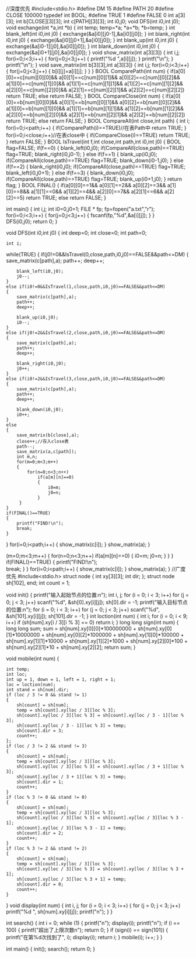 //深度优先
#include<stdio.h>
#define DM 15
#define PATH 20
#define CLOSE 100000
typedef int BOOL;
#define TRUE  1
#define FALSE 0
int a[3][3];
int b[CLOSE][3][3]; 
int c[PATH][3][3]; 
int i0,j0;
void DFS(int i0,int j0);
void exchange(int *a,int *b)
{
  int temp;
  temp=*a;
  *a=*b;
  *b=temp;
}
int blank_left(int i0,int j0)
{ 
	exchange(&a[i0][j0-1],&a[i0][j0]);
} 
int blank_right(int i0,int j0)
{ 
	exchange(&a[i0][j0+1],&a[i0][j0]);
}
int blank_up(int i0,int j0)
{ 
	exchange(&a[i0-1][j0],&a[i0][j0]);
}
int blank_down(int i0,int j0)
{
	exchange(&a[i0+1][j0],&a[i0][j0]);
}
void show_matrix(int a[3][3])
{ 
	int i,j;
	for(i=0;i<3;i++)
	{
		for(j=0;j<3;j++)
		{
			printf("%d ",a[i][j]);
		}
		printf("\n");
	}
	printf("\n");
}
void save_matrix(int b[3][3],int a[3][3])
{
	int i,j;
	for(i=0;i<3;i++)
	{
		for(j=0;j<3;j++)
		{
			b[i][j]=a[i][j];
		}
	}
}
BOOL ComparePath(int num)
{ 
	if(a[0][0]==c[num][0][0]&&
	a[0][1]==c[num][0][1]&&
	a[0][2]==c[num][0][2]&&
	a[1][0]==c[num][1][0]&&
	a[1][1]==c[num][1][1]&&
	a[1][2]==c[num][1][2]&&
	a[2][0]==c[num][2][0]&&
	a[2][1]==c[num][2][1]&&
	a[2][2]==c[num][2][2])
		return TRUE;
	else
		return FALSE;
}
BOOL CompareClose(int num)
{ 
	if(a[0][0]==b[num][0][0]&&
	a[0][1]==b[num][0][1]&&
	a[0][2]==b[num][0][2]&&
	a[1][0]==b[num][1][0]&&
	a[1][1]==b[num][1][1]&&
	a[1][2]==b[num][1][2]&&
	a[2][0]==b[num][2][0]&&
	a[2][1]==b[num][2][1]&&
	a[2][2]==b[num][2][2])
		return TRUE;
	else
		return FALSE;
}
BOOL CompareAll(int close,int path)
{
	int i;
	for(i=0;i<path;i++)
	{
		if(ComparePath(i)==TRUE)//在表Path中 
			return TRUE;
	}
	for(i=0;i<close;i++)//在表close中 
	{
		if(CompareClose(i)==TRUE)
			return TRUE;
	}
	return FALSE;
} 
BOOL IsTravel(int f,int close,int path,int i0,int j0)
{
	BOOL flag=FALSE;
	if(f==0)
	{
		blank_left(i0,j0);
		if(CompareAll(close,path)==TRUE)
			flag=TRUE;
		blank_right(i0,j0-1);
	}
	else if(f==1)
	{
		blank_up(i0,j0);
		if(CompareAll(close,path)==TRUE)
			flag=TRUE;
		blank_down(i0-1,j0);
	}
	else if(f==2)
	{
		blank_right(i0,j0);
		if(CompareAll(close,path)==TRUE)
			flag=TRUE;
		blank_left(i0,j0+1);
	}
	else if(f==3)
	{
		blank_down(i0,j0);
		if(CompareAll(close,path)==TRUE)
			flag=TRUE;
		blank_up(i0+1,j0);
	}
	return flag;
} 
BOOL FINAL()
{
	if(a[0][0]==1&&
	a[0][1]==2&&
	a[0][2]==3&&
	a[1][0]==8&&
	a[1][1]==0&&
	a[1][2]==4&&
	a[2][0]==7&&
	a[2][1]==6&&
	a[2][2]==5)
		return TRUE;
	else
		return FALSE;
}



int main()
{
	int i,j;
	int i0=0,j0=1;
	FILE * fp;
	fp=fopen("a.txt","r");
	for(i=0;i<3;i++)
	{
	for(j=0;j<3;j++)
		{
			fscanf(fp,"%d",&a[i][j]);
		}
	}	
	DFS(i0,j0); 
	return 0;
}

void DFS(int i0,int j0)
{
	int deep=0; 
	int close=0;
	int path=0;
	
	int i;
while(TRUE)
{
	if(j0!=0&&IsTravel(0,close,path,i0,j0)==FALSE&&path<=DM)
	{ 
		save_matrix(c[path],a);
		path++;
		deep++;
		
		blank_left(i0,j0);
		j0--;
	}
	else if(i0!=0&&IsTravel(1,close,path,i0,j0)==FALSE&&path<=DM)
	{
		save_matrix(c[path],a);
		path++;
		deep++;
		
		blank_up(i0,j0);
		i0--;
	}
	else if(j0!=2&&IsTravel(2,close,path,i0,j0)==FALSE&&path<=DM)
	{
		save_matrix(c[path],a);
		path++;
		deep++;
		
		blank_right(i0,j0);
		j0++;
	}
	else if(i0!=2&&IsTravel(3,close,path,i0,j0)==FALSE&&path<=DM)
	{
		save_matrix(c[path],a);
		path++;
		deep++;
		
		blank_down(i0,j0);
		i0++;
	}
	else
	{
		save_matrix(b[close],a);
		close++;//存入close表
		path--;
		save_matrix(a,c[path]);
		int m,n;
		for(m=0;m<3;m++)
		{
			for(n=0;n<3;n++)
				if(a[m][n]==0)
				{
					i0=m;
					j0=n;
				}
		 } 
	}
	if(FINAL()==TRUE)
	{
		printf("FIND!\n");	
		break;
	}
}
	for(i=0;i<path;i++)
	{
		show_matrix(c[i]);
	}
	show_matrix(a);
}


(m=0;m<3;m++)
		{
			for(n=0;n<3;n++)
				if(a[m][n]==0)
				{
					i0=m;
					j0=n;
				}
		 } 
	}
	if(FINAL()==TRUE)
	{
		printf("FIND!\n");	
		break;
	}
}
	for(i=0;i<path;i++)
	{
		show_matrix(c[i]);
	}
	show_matrix(a);
}
//广度优先
#include<stdio.h>
struct node
{
    int xy[3][3];
    int dir;
};
struct node sh[102], end;
int count = 1;
 
void init()
{
    printf("输入起始节点的位置:n");
    int i, j;
    for (i = 0; i < 3; i++)
        for (j = 0; j < 3; j++)
            scanf("%d", &sh[0].xy[i][j]);
    sh[0].dir = -1;
    printf("输入目标节点的位置:n");
    for (i = 0; i < 3; i++)
        for (j = 0; j < 3; j++)
            scanf("%d", &sh[101].xy[i][j]);
    sh[101].dir = -1;
}
int loction(int num)
{
    int i;
    for (i = 0; i < 9; i++)
        if (sh[num].xy[i / 3][i % 3] == 0) return i;
}
long long sign(int num)
{
    long long  sum;
    sum = sh[num].xy[0][0]*100000000 + sh[num].xy[0][1]*10000000 + sh[num].xy[0][2]*1000000 + sh[num].xy[1][0]*100000 + sh[num].xy[1][1]*10000 + sh[num].xy[1][2]*1000 + sh[num].xy[2][0]*100 + sh[num].xy[2][1]*10 + sh[num].xy[2][2];
    return sum;
}
 
void mobile(int num)
{
 
    int temp;
    int loc;
    int up = 1, down = 1, left = 1, right = 1;
    loc = loction(num);
    int stand = sh[num].dir;
    if (loc / 3 != 0 && stand != 1)
    {
        sh[count] = sh[num];
        temp = sh[count].xy[loc / 3][loc % 3];
        sh[count].xy[loc / 3][loc % 3] = sh[count].xy[loc / 3 - 1][loc % 3];
        sh[count].xy[loc / 3 - 1][loc % 3] = temp;
        sh[count].dir = 3;
        count++;
    };
    if (loc / 3 != 2 && stand != 3)
    {
        sh[count] = sh[num];
        temp = sh[count].xy[loc / 3][loc % 3];
        sh[count].xy[loc / 3][loc % 3] = sh[count].xy[loc / 3 + 1][loc % 3];
        sh[count].xy[loc / 3 + 1][loc % 3] = temp;
        sh[count].dir = 1;
        count++;
    }
    if (loc % 3 != 0 && stand != 0)
    {
        sh[count] = sh[num];
        temp = sh[count].xy[loc / 3][loc % 3];
        sh[count].xy[loc / 3][loc % 3] = sh[count].xy[loc / 3][loc % 3 - 1];
        sh[count].xy[loc / 3][loc % 3 - 1] = temp;
        sh[count].dir = 2;
        count++;
    }
    if (loc % 3 != 2 && stand != 2)
    {
        sh[count] = sh[num];
        temp = sh[count].xy[loc / 3][loc % 3];
        sh[count].xy[loc / 3][loc % 3] = sh[count].xy[loc / 3][loc % 3 + 1];
        sh[count].xy[loc / 3][loc % 3 + 1] = temp;
        sh[count].dir = 0;
        count++;
    }
 
}
void display(int num)
{
    int i, j;
    for (i = 0; i < 3; i++)
    {
        for (j = 0; j < 3; j++)
            printf("%d ", sh[num].xy[i][j]);
        printf("n");
    }
}
 
int search()
{
    int i = 0;
    while (1)
    {
        printf("n");
        display(i);
        printf("n");
        if (i == 100)
        {
            printf("超出了上限次数n");
            return 0;
        }
        if (sign(i) == sign(101))
        {
            printf("在第%d次找到了", i);
            display(i);
            return i;
        }
        mobile(i);
        i++;
    }
}
 
int main()
{
    init();
    search();
    return 0;
}
